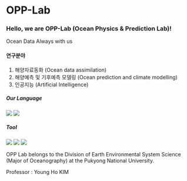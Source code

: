 # OPP-Lab

### Hello, we are OPP-Lab (Ocean Physics & Prediction Lab)!

Ocean Data Always with us



#### 연구분야 

1. 해양자료동화 (Ocean data assimilation)
2. 해양예측 및 기후예측 모델링 (Ocean prediction and climate modelling)
3. 인공지능 (Artificial Intelligence)












##### Our Language
<img src="https://img.shields.io/badge/Python-FFCA28?style=flat-square&logo=Python&logoColor=white"/>  <img src="https://img.shields.io/badge/Fortran-3DDC84?style=flat-square&logo=Fortran&logoColor=black"/>


##### Tool
<img src="https://img.shields.io/badge/Anaconda-brightbreen?style=flat-square&logo=Anaconda&logoColor=white"/> <img src="https://img.shields.io/badge/Ubuntu-orange?style=flat-square&logo=Ubuntu&logoColor=white"/> <img src="https://img.shields.io/badge/VisualStudioCode-blueviolet?style=flat-square&logo=VisualStudioCode&logoColor=white"/>



OPP Lab belongs to the Division of Earth Environmental System Science (Major of Oceanography) at the Pukyong National University.

Professor : Young Ho KIM


